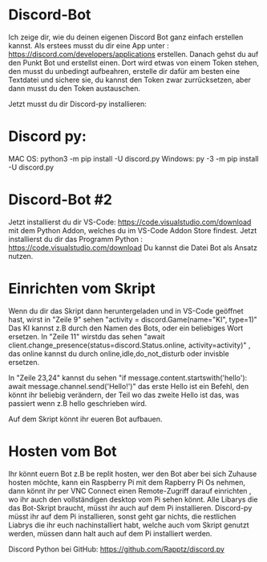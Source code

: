 # Discord-Bot
Ich zeige dir, wie du deinen eigenen Discord Bot ganz einfach erstellen kannst. 
Als erstees musst du dir eine App unter : https://discord.com/developers/applications erstellen.
Danach gehst du auf den Punkt Bot und erstellst einen.
Dort wird etwas von einem Token stehen, den musst du unbedingt aufbeahren, erstelle dir dafür am besten eine Textdatei und sichere sie, du kannst den Token zwar zurrücksetzen, aber dann musst du den Token austauschen. 

Jetzt musst du dir Discord-py installieren: 

# Discord py:
MAC OS:
python3 -m pip install -U discord.py
Windows:
py -3 -m pip install -U discord.py

# Discord-Bot #2
Jetzt installierst du dir VS-Code: https://code.visualstudio.com/download mit dem Python Addon, welches du im VS-Code Addon Store findest.
Jetzt installierst du dir das Programm Python : https://code.visualstudio.com/download
Du kannst die Datei Bot als Ansatz nutzen.

# Einrichten vom Skript
Wenn du dir das Skript dann heruntergeladen und in VS-Code geöffnet hast, wirst in "Zeile 9" sehen "activity = discord.Game(name="KI", type=1)" 
Das KI kannst z.B durch den Namen des Bots, oder ein beliebiges Wort ersetzen.
In "Zeile 11" wirstdu das sehen "await client.change_presence(status=discord.Status.online, activity=activity)" , das online kannst du durch online,idle,do_not_disturb oder invisble ersetzen.

In "Zeile 23,24" kannst du sehen "if message.content.startswith('hello'): await message.channel.send('Hello!')" das erste Hello ist ein Befehl, den könnt ihr beliebig verändern, der Teil wo das zweite Hello ist das, was passiert wenn z.B hello geschrieben wird.

Auf dem Skript könnt ihr eueren Bot aufbauen.

# Hosten vom Bot
Ihr könnt euern Bot z.B be replit hosten, wer den Bot aber bei sich Zuhause hosten möchte, kann ein Raspberry Pi mit dem Rapberry Pi Os nehmen, dann könnt ihr per VNC Connect einen Remote-Zugriff darauf einrichten , wo ihr auch den vollständigen desktop vom Pi sehen könnt.
Alle Libarys die das Bot-Skript braucht, müsst ihr auch auf dem Pi installieren.
Discord-py müsst ihr auf dem Pi installieren, sonst geht gar nichts, die restlichen Liabrys die ihr euch nachinstalliert habt, welche auch vom Skript genutzt werden, müssen dann halt auch auf dem Pi installiert werden.



Discord Python bei GitHub: https://github.com/Rapptz/discord.py
                                  

